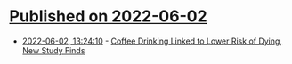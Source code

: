 # [Published on 2022-06-02](index.md)

* [2022-06-02, 13:24:10](https://news.ycombinator.com/item?id=31594551) - [Coffee Drinking Linked to Lower Risk of Dying, New Study Finds](https://www.nytimes.com/2022/06/01/well/eat/coffee-study-lower-dying-risk.html)
